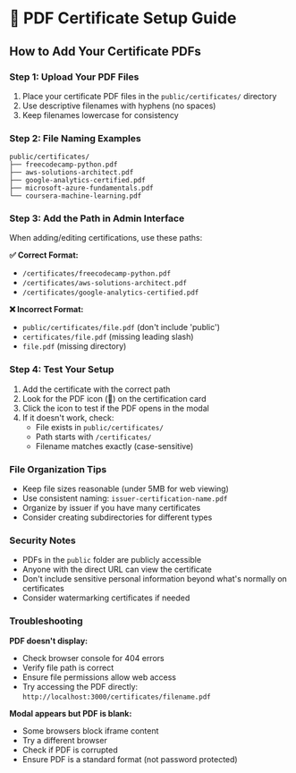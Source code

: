# 📄 PDF Certificate Setup Guide

## How to Add Your Certificate PDFs

### Step 1: Upload Your PDF Files
1. Place your certificate PDF files in the `public/certificates/` directory
2. Use descriptive filenames with hyphens (no spaces)
3. Keep filenames lowercase for consistency

### Step 2: File Naming Examples
```
public/certificates/
├── freecodecamp-python.pdf
├── aws-solutions-architect.pdf
├── google-analytics-certified.pdf
├── microsoft-azure-fundamentals.pdf
└── coursera-machine-learning.pdf
```

### Step 3: Add the Path in Admin Interface
When adding/editing certifications, use these paths:

**✅ Correct Format:**
- `/certificates/freecodecamp-python.pdf`
- `/certificates/aws-solutions-architect.pdf`
- `/certificates/google-analytics-certified.pdf`

**❌ Incorrect Format:**
- `public/certificates/file.pdf` (don't include 'public')
- `certificates/file.pdf` (missing leading slash)
- `file.pdf` (missing directory)

### Step 4: Test Your Setup
1. Add the certificate with the correct path
2. Look for the PDF icon (📄) on the certification card
3. Click the icon to test if the PDF opens in the modal
4. If it doesn't work, check:
   - File exists in `public/certificates/`
   - Path starts with `/certificates/`
   - Filename matches exactly (case-sensitive)

### File Organization Tips
- Keep file sizes reasonable (under 5MB for web viewing)
- Use consistent naming: `issuer-certification-name.pdf`
- Organize by issuer if you have many certificates
- Consider creating subdirectories for different types

### Security Notes
- PDFs in the `public` folder are publicly accessible
- Anyone with the direct URL can view the certificate
- Don't include sensitive personal information beyond what's normally on certificates
- Consider watermarking certificates if needed

### Troubleshooting
**PDF doesn't display:**
- Check browser console for 404 errors
- Verify file path is correct
- Ensure file permissions allow web access
- Try accessing the PDF directly: `http://localhost:3000/certificates/filename.pdf`

**Modal appears but PDF is blank:**
- Some browsers block iframe content
- Try a different browser
- Check if PDF is corrupted
- Ensure PDF is a standard format (not password protected)